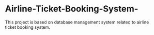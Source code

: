 # Airline-Ticket-Booking-System-
This project is based on database management system related to airline ticket booking system.
